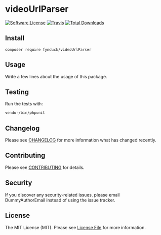 # videoUrlParser

[![Software License](https://img.shields.io/badge/license-MIT-brightgreen.svg?style=flat-square)](LICENSE.md)
[![Travis](https://img.shields.io/travis/fynduck/videoUrlParser.svg?style=flat-square)]()
[![Total Downloads](https://img.shields.io/packagist/dt/fynduck/videoUrlParser.svg?style=flat-square)](https://packagist.org/packages/fynduck/videoUrlParser)

## Install
`composer require fynduck/videoUrlParser`

## Usage
Write a few lines about the usage of this package.

## Testing
Run the tests with:

``` bash
vendor/bin/phpunit
```

## Changelog
Please see [CHANGELOG](CHANGELOG.md) for more information what has changed recently.

## Contributing
Please see [CONTRIBUTING](CONTRIBUTING.md) for details.

## Security
If you discover any security-related issues, please email DummyAuthorEmail instead of using the issue tracker.

## License
The MIT License (MIT). Please see [License File](/LICENSE.md) for more information.